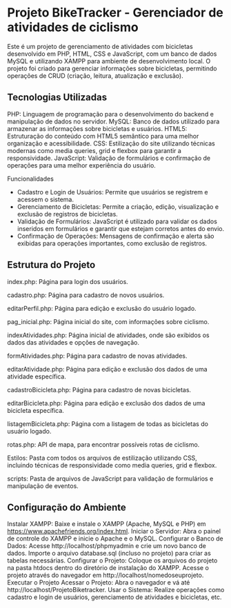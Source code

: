 <h1>Projeto BikeTracker - Gerenciador de atividades de ciclismo</h1>

Este é um projeto de gerenciamento de atividades com bicicletas desenvolvido em PHP, HTML, CSS e JavaScript, com um banco de dados MySQL e utilizando XAMPP para ambiente de desenvolvimento local. O projeto foi criado para gerenciar informações sobre bicicletas, permitindo operações de CRUD (criação, leitura, atualização e exclusão).

<h2>Tecnologias Utilizadas</h2>

PHP: Linguagem de programação para o desenvolvimento do backend e manipulação de dados no servidor.
MySQL: Banco de dados utilizado para armazenar as informações sobre bicicletas e usuários.
HTML5: Estruturação do conteúdo com HTML5 semântico para uma melhor organização e acessibilidade.
CSS: Estilização do site utilizando técnicas modernas como media queries, grid e flexbox para garantir a responsividade.
JavaScript: Validação de formulários e confirmação de operações para uma melhor experiência do usuário.

Funcionalidades
- Cadastro e Login de Usuários: Permite que usuários se registrem e acessem o sistema.
- Gerenciamento de Bicicletas: Permite a criação, edição, visualização e exclusão de registros de bicicletas.
- Validação de Formulários: JavaScript é utilizado para validar os dados inseridos em formulários e garantir que estejam corretos antes do envio.
- Confirmação de Operações: Mensagens de confirmação e alerta são exibidas para operações importantes, como exclusão de registros.

<h2>Estrutura do Projeto</h2>

index.php: Página para login dos usuários.

cadastro.php: Página para cadastro de novos usuários.

editarPerfil.php: Página para edição e exclusão do usuário logado.

pag_inicial.php: Página inicial do site, com informações sobre ciclismo.

indexAtividades.php: Página inicial de atividades, onde são exibidos os dados das atividades e opções de navegação.

formAtividades.php: Página para cadastro de novas atividades.

editarAtividade.php: Página para edição e exclusão dos dados de uma atividade específica.

cadastroBicicleta.php: Página para cadastro de novas bicicletas.

editarBicicleta.php: Página para edição e exclusão dos dados de uma bicicleta específica.

listagemBicicleta.php: Página com a listagem de todas as bicicletas do usuário logado.

rotas.php: API de mapa, para encontrar possíveis rotas de ciclismo.

Estilos: Pasta com todos os arquivos de estilização utilizando CSS, incluindo técnicas de responsividade como media queries, grid e flexbox.

scripts: Pasta de arquivos de JavaScript para validação de formulários e manipulação de eventos.

<h2>Configuração do Ambiente</h2>

Instalar XAMPP: Baixe e instale o XAMPP (Apache, MySQL e PHP) em https://www.apachefriends.org/index.html.
Iniciar o Servidor: Abra o painel de controle do XAMPP e inicie o Apache e o MySQL.
Configurar o Banco de Dados:
Acesse http://localhost/phpmyadmin e crie um novo banco de dados.
Importe o arquivo database.sql (incluso no projeto) para criar as tabelas necessárias.
Configurar o Projeto:
Coloque os arquivos do projeto na pasta htdocs dentro do diretório de instalação do XAMPP.
Acesse o projeto através do navegador em http://localhost/nomedoseuprojeto.
Executar o Projeto
Acessar o Projeto: Abra o navegador e vá até http://localhost/ProjetoBiketracker.
Usar o Sistema: Realize operações como cadastro e login de usuários, gerenciamento de atividades e bicicletas, etc.

